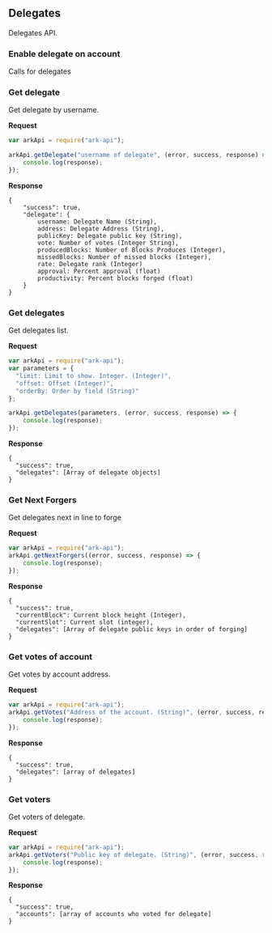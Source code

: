 ## Delegates
Delegates API.

### Enable delegate on account
Calls for delegates

### Get delegate
Get delegate by username.

**Request**
```js
var arkApi = require("ark-api");

arkApi.getDelegate("username of delegate", (error, success, response) => {
    console.log(response);
});
```

**Response**
```
{
    "success": true,
    "delegate": {
        username: Delegate Name (String),
        address: Delegate Address (String),
        publicKey: Delegate public key (String),
        vote: Number of votes (Integer String),
        producedBlocks: Number of Blocks Produces (Integer),
        missedBlocks: Number of missed blocks (Integer),
        rate: Delegate rank (Integer)
        approval: Percent approval (float)
        productivity: Percent blocks forged (float)
    }
}
```

### Get delegates
Get delegates list.

**Request**
```js
var arkApi = require("ark-api");
var parameters = {
  "limit: Limit to show. Integer. (Integer)",
  "offset: Offset (Integer)",
  "orderBy: Order by field (String)"
};

arkApi.getDelegates(parameters, (error, success, response) => {
    console.log(response);
});
```

**Response**
```
{
  "success": true,
  "delegates": [Array of delegate objects]
}
```

### Get Next Forgers
Get delegates next in line to forge

**Request**
```js
var arkApi = require("ark-api");
arkApi.getNextForgers((error, success, response) => {
    console.log(response);
});
```

**Response**
```
{
  "success": true,
  "currentBlock": Current block height (Integer),
  "currentSlot": Current slot (integer),
  "delegates": [Array of delegate public keys in order of forging]
}
```


### Get votes of account
Get votes by account address.

**Request**
```js
var arkApi = require("ark-api");
arkApi.getVotes("Address of the account. (String)", (error, success, response) => {
    console.log(response);
});
```

**Response**
```
{
  "success": true,
  "delegates": [array of delegates]
}
```

### Get voters
Get voters of delegate.

**Request**
```js
var arkApi = require("ark-api");
arkApi.getVoters("Public key of delegate. (String)", (error, success, response) => {
    console.log(response);
});
```

**Response**
```
{
  "success": true,
  "accounts": [array of accounts who voted for delegate]
}
```

